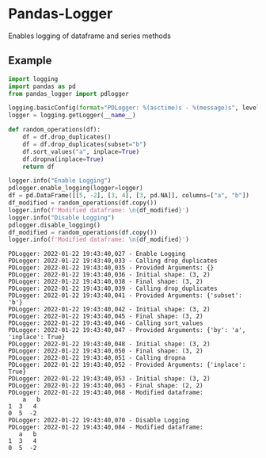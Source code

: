 # Pandas-Logger
Enables logging of dataframe and series methods
## Example
```python
import logging
import pandas as pd
from pandas_logger import pdlogger  

logging.basicConfig(format="PDLogger: %(asctime)s - %(message)s", level=logging.INFO)
logger = logging.getLogger(__name__)

def random_operations(df):
    df = df.drop_duplicates()
    df = df.drop_duplicates(subset="b")
    df.sort_values("a", inplace=True)
    df.dropna(inplace=True)
    return df

logger.info("Enable Logging")
pdlogger.enable_logging(logger=logger)
df = pd.DataFrame([[5, -2], [3, 4], [3, pd.NA]], columns=["a", "b"])
df_modified = random_operations(df.copy())
logger.info(f'Modified dataframe: \n{df_modified}')
logger.info("Disable Logging")
pdlogger.disable_logging()
df_modified = random_operations(df.copy())
logger.info(f'Modified dataframe: \n{df_modified}')
```

    PDLogger: 2022-01-22 19:43:40,027 - Enable Logging
    PDLogger: 2022-01-22 19:43:40,033 - Calling drop_duplicates
    PDLogger: 2022-01-22 19:43:40,035 - Provided Arguments: {}
    PDLogger: 2022-01-22 19:43:40,036 - Initial shape: (3, 2)
    PDLogger: 2022-01-22 19:43:40,038 - Final shape: (3, 2)
    PDLogger: 2022-01-22 19:43:40,039 - Calling drop_duplicates
    PDLogger: 2022-01-22 19:43:40,041 - Provided Arguments: {'subset': 'b'}
    PDLogger: 2022-01-22 19:43:40,042 - Initial shape: (3, 2)
    PDLogger: 2022-01-22 19:43:40,045 - Final shape: (3, 2)
    PDLogger: 2022-01-22 19:43:40,046 - Calling sort_values
    PDLogger: 2022-01-22 19:43:40,047 - Provided Arguments: {'by': 'a', 'inplace': True}
    PDLogger: 2022-01-22 19:43:40,048 - Initial shape: (3, 2)
    PDLogger: 2022-01-22 19:43:40,050 - Final shape: (3, 2)
    PDLogger: 2022-01-22 19:43:40,051 - Calling dropna
    PDLogger: 2022-01-22 19:43:40,052 - Provided Arguments: {'inplace': True}
    PDLogger: 2022-01-22 19:43:40,053 - Initial shape: (3, 2)
    PDLogger: 2022-01-22 19:43:40,063 - Final shape: (2, 2)
    PDLogger: 2022-01-22 19:43:40,068 - Modified dataframe: 
        a   b
    1  3   4
    0  5  -2
    PDLogger: 2022-01-22 19:43:40,070 - Disable Logging
    PDLogger: 2022-01-22 19:43:40,084 - Modified dataframe: 
       a   b
    1  3   4
    0  5  -2

